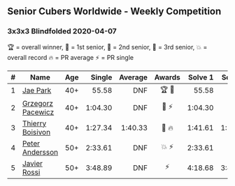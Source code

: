 ## Senior Cubers Worldwide - Weekly Competition
### 3x3x3 Blindfolded 2020-04-07

🏆 = overall winner, 🥇 = 1st senior, 🥈 = 2nd senior, 🥉 = 3rd senior, 💥 = overall record 🔥 = PR average ⚡ = PR single

| # | Name | Age | Single | Average | Awards | Solve 1 | Solve 2 | Solve 3 | Video |
| :--: | -- | :--: | --: | --: | :--: | --: | --: | --: | :-- |
| 1 | [Jae Park](../../persons/jae_park/333bf.md) | 40+ | 55.58 | DNF | 🏆 🥇 | 55.58 | DNF | DNF | [Link](https://www.facebook.com/events/258196271885699/permalink/259236678448325/) |
| 2 | [Grzegorz Pacewicz](../../persons/grzegorz_pacewicz/333bf.md) | 40+ | 1:04.30 | DNF | 🥈 ⚡ | 1:04.30 | DNF | DNF | [Link](https://www.facebook.com/events/258196271885699/permalink/262125944826065/) |
| 3 | [Thierry Boisivon](../../persons/thierry_boisivon/333bf.md) | 40+ | 1:27.34 | 1:40.33 | 🥉 🔥 | 1:41.61 | 1:27.34 | 1:52.03 | [Link](https://www.facebook.com/events/258196271885699/permalink/262052061500120/) |
| 4 | [Peter Andersson](../../persons/peter_andersson/333bf.md) | 50+ | 2:33.61 | DNF | 💥 ⚡ | 2:33.61 | DNF | DNF | [Link](https://www.facebook.com/events/258196271885699/permalink/258475051857821/) |
| 5 | [Javier Rossi](../../persons/javier_rossi/333bf.md) | 50+ | 3:48.89 | DNF | ⚡ | 4:18.68 | 3:48.89 | DNF | [Link](https://www.facebook.com/events/258196271885699/permalink/258677585170901/) |

<!-- Global site tag (gtag.js) - Google Analytics -->
<script async src="https://www.googletagmanager.com/gtag/js?id=UA-86348435-3"></script>
<script>window.dataLayer = window.dataLayer || []; function gtag() {dataLayer.push(arguments);} gtag('js', new Date()); gtag('config', 'UA-86348435-3');</script>
